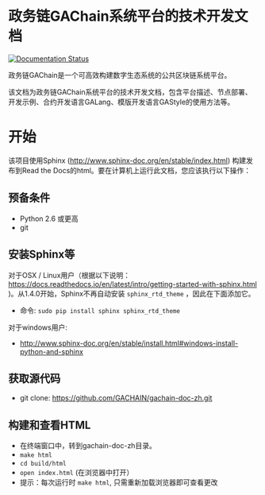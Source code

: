 # 政务链GAChain系统平台的技术开发文档

[![Documentation Status](https://readthedocs.org/projects/gachain/badge/?version=latest)](https://gachain.readthedocs.io/zh/latest/?badge=latest)

政务链GAChain是一个可高效构建数字生态系统的公共区块链系统平台。  

该文档为政务链GAChain系统平台的技术开发文档，包含平台描述、节点部署、开发示例、合约开发语言GALang、模版开发语言GAStyle的使用方法等。

开始
======================

该项目使用Sphinx (http://www.sphinx-doc.org/en/stable/index.html) 构建发布到Read the Docs的html。要在计算机上运行此文档，您应该执行以下操作：

预备条件
--------------------------------------------------------------------------------
* Python 2.6 或更高
* git

安装Sphinx等
--------------------------------------------------------------------------------
对于OSX / Linux用户（根据以下说明： https://docs.readthedocs.io/en/latest/intro/getting-started-with-sphinx.html )。从1.4.0开始，Sphinx不再自动安装 ``sphinx_rtd_theme`` ，因此在下面添加它。

* 命令: ``sudo pip install sphinx sphinx_rtd_theme``

对于windows用户:

* http://www.sphinx-doc.org/en/stable/install.html#windows-install-python-and-sphinx

获取源代码
--------------------------------------------------------------------------------
* git clone: https://github.com/GACHAIN/gachain-doc-zh.git

构建和查看HTML
--------------------------------------------------------------------------------
* 在终端窗口中，转到gachain-doc-zh目录。
* ``make html``
* ``cd build/html``
* ``open index.html`` (在浏览器中打开）
* 提示：每次运行时 ``make html``, 只需重新加载浏览器即可查看更改
